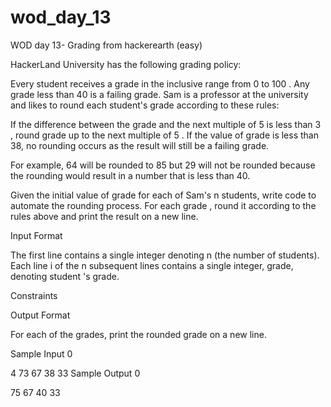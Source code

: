 # wod_day_13
WOD day 13- Grading from hackerearth (easy)


HackerLand University has the following grading policy:

Every student receives a grade in the inclusive range from 0 to 100 .
Any grade less than 40 is a failing grade.
Sam is a professor at the university and likes to round each student's grade according to these rules:

If the difference between the grade and the next multiple of 5 is less than 3 , round grade up to the next multiple of 5 .
If the value of grade is less than 38, no rounding occurs as the result will still be a failing grade.

For example, 64 will be rounded to 85  but 29  will not be rounded because the rounding would result in a number that is less than 40.

Given the initial value of grade for each of Sam's n students, write code to automate the rounding process. For each grade , round it according to the rules above and print the result on a new line.

Input Format

The first line contains a single integer denoting n (the number of students). 
Each line i of the n subsequent lines contains a single integer, grade, denoting student 's grade.

Constraints

Output Format

For each  of the  grades, print the rounded grade on a new line.

Sample Input 0

4
73
67
38
33
Sample Output 0

75
67
40
33
